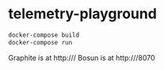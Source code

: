 # telemetry-playground

```bash
docker-compose build
docker-compose run
```

Graphite is at http://<docker-machine>/
Bosun is at http://<docker-machine>/8070
